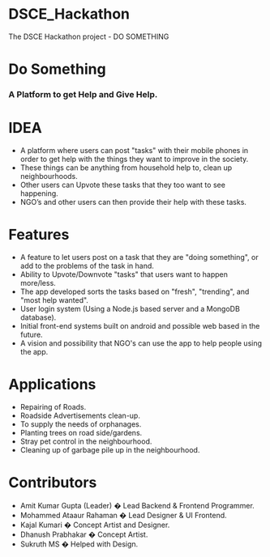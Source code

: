 ﻿# DSCE_Hackathon
The DSCE Hackathon project - DO SOMETHING

# Do Something
### A Platform to get Help and Give Help.

# IDEA

- A platform where users can post "tasks" with their mobile phones in order to get help with the things they want to improve in the society.
- These things can be anything from household help to, clean up neighbourhoods.
- Other users can Upvote these tasks that they too want to see happening.
- NGO’s and other users can then provide their help  with these tasks.


# Features

- A feature to let users post on a task that they are "doing something", or add to the problems of the task in hand.
- Ability to Upvote/Downvote "tasks" that users want to happen more/less.
- The app developed sorts the tasks based on "fresh", "trending", and "most help wanted".
- User login system (Using a Node.js based server and a MongoDB database).
- Initial front-end systems built on android and possible web based in the future.
- A vision and possibility that NGO's can use the app to help people using the app.



# Applications

- Repairing of Roads.
- Roadside Advertisements clean-up.
- To supply the needs of orphanages.
- Planting trees on road side/gardens.
- Stray pet control in the neighbourhood.
- Cleaning up of garbage pile up in the neighbourhood.


# Contributors

- Amit Kumar Gupta (Leader) � Lead Backend & Frontend Programmer.
- Mohammed Ataaur Rahaman � Lead Designer & UI Frontend.
- Kajal Kumari � Concept Artist and Designer.
- Dhanush Prabhakar � Concept Artist.
- Sukruth MS � Helped with Design.

